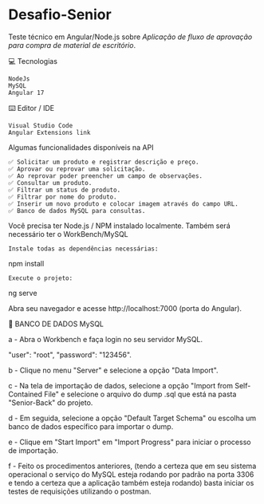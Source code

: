 # Desafio-Senior
Teste técnico em Angular/Node.js sobre *Aplicação de fluxo de aprovação para compra de material de escritório*.

💻 Tecnologias

    NodeJs    
    MySQL
    Angular 17

⌨️ Editor / IDE

    Visual Studio Code
    Angular Extensions link

Algumas funcionalidades disponíveis na API

    ✅ Solicitar um produto e registrar descrição e preço.    
    ✅ Aprovar ou reprovar uma solicitação.
    ✅ Ao reprovar poder preencher um campo de observações.
    ✅ Consultar um produto.
    ✅ Filtrar um status de produto.
    ✅ Filtrar por nome do produto.
    ✅ Inserir um novo produto e colocar imagem através do campo URL.
    ✅ Banco de dados MySQL para consultas.

Você precisa ter Node.js / NPM instalado localmente.
Também será necessário ter o WorkBench/MySQL


    Instale todas as dependências necessárias:

npm install

    Execute o projeto:

ng serve

Abra seu navegador e acesse http://localhost:7000 (porta do Angular).

🎲 BANCO DE DADOS MySQL

a - Abra o Workbench e faça login no seu servidor MySQL.

"user": "root",
"password": "123456".

b - Clique no menu "Server" e selecione a opção "Data Import".

c - Na tela de importação de dados, selecione a opção "Import from Self-Contained File" e selecione o arquivo do dump .sql que está na pasta "Senior-Back" do projeto.

d - Em seguida, selecione a opção "Default Target Schema" ou escolha um banco de dados específico para importar o dump.

e - Clique em "Start Import" em "Import Progress" para iniciar o processo de importação.

f - Feito os procedimentos anteriores, (tendo a certeza que em seu sistema 	operacional o serviço do MySQL esteja rodando por padrão na porta 3306 e tendo a certeza que a aplicação também esteja rodando) basta iniciar os testes de requisições utilizando o postman.
